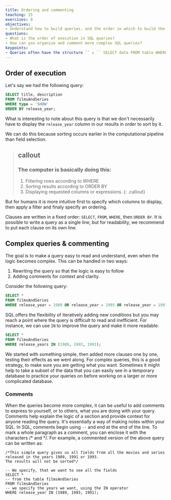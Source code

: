 ```yaml
---
title: Ordering and commenting
teaching: 15
exercises: 0
objectives:
- Understand how to build queries, and the order in which to build the parts.
questions:
- What is the order of execution in SQL queries?
- How can you organize and comment more complex SQL queries?
keypoints:
- Queries often have the structure `` : `` SELECT data FROM table WHERE certain criteria are present.
---
```


## Order of execution

Let's say we had the following query:

```sql
SELECT title, description
FROM filmsAndSeries
WHERE type = 'SHOW'
ORDER BY release_year;
```

What is interesting to note about this query is that we don't necessarily have to display the `release_year` column in our results in order to sort by it.

We can do this because sorting occurs earlier in the computational pipeline than field selection.


> ## callout
> ### The computer is basically doing this:
> 1. Filtering rows according to WHERE
> 2. Sorting results according to ORDER BY
> 3. Displaying requested columns or expressions.
{: .callout}

But for humans it is more intuitive first to specify which columns to display, then apply a filter and finaly specify an ordering.

Clauses are written in a fixed order: `SELECT`, `FROM`, `WHERE`, then `ORDER BY`. It is possible to write a query as a single line, but for readability, we recommend to put each clause on its own line.

## Complex queries & commenting

The goal is to make a query easy to read and understand, even when the logic becomes complex. This can be handled in two ways:

1. Rewriting the query so that the logic is easy to follow
2. Adding comments for context and clarity.

Consider the following query:

```sql
SELECT *
FROM filmsAndSeries
WHERE release_year = 1989 OR release_year = 1993 OR release_year = 1991 ;
```

SQL offers the flexibility of iteratively adding new conditions but you may reach a point where the query is difficult to read and inefficient. For instance, we can use `IN` to improve the query and make it more readable:

```sql
SELECT *
FROM filmsAndSeries
WHERE release_years IN (1989, 1993, 1991);
```

We started with something simple, then added more clauses one by one, testing
their effects as we went along.  For complex queries, this is a good strategy, to make sure you are getting what you want.  Sometimes it might help to take a subset of the data that you can easily see in a temporary database to practice your queries on before working on a larger or more complicated database.

### Comments

When the queries become more complex, it can be useful to add comments to express to yourself, or to others, what you are doing with your query. Comments help explain the logic of a section and provide context for anyone reading the query. It's essentially a way of making notes within your SQL. In SQL, comments begin using <code class="language-plaintext highlighter-rouge">\--</code> and end at the end of the line. To mark a whole paragraph as a comment, you can enclose it with the characters /\* and \*/. For example, a commented version of the above query can be written as:

```
/*This simple query gives us all fields from all the movies and series  released in the years 1989, 1991 or 1993.
The results will not be sorted*/

-- We specify, that we want to see all the fields
SELECT *
-- from the table filmsAndSeries
FROM filmsAndSeries
-- we specify the years we want, using the IN operator
WHERE release_year IN (1989, 1993, 1991);
```






